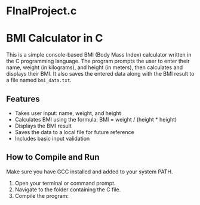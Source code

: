 # FInalProject.c
# BMI Calculator in C

This is a simple console-based BMI (Body Mass Index) calculator written in the C programming language. The program prompts the user to enter their name, weight (in kilograms), and height (in meters), then calculates and displays their BMI. It also saves the entered data along with the BMI result to a file named `bmi_data.txt`.

## Features

- Takes user input: name, weight, and height
- Calculates BMI using the formula: BMI = weight / (height * height)
- Displays the BMI result
- Saves the data to a local file for future reference
- Includes basic input validation

## How to Compile and Run

Make sure you have GCC installed and added to your system PATH.

1. Open your terminal or command prompt.
2. Navigate to the folder containing the C file.
3. Compile the program:

